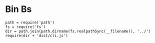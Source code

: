 Bin Bs
======

    path = require('path')
    fs = require('fs')
    dir = path.join(path.dirname(fs.realpathSync(__filename)), '../')
    require(dir + 'dist/cli.js')
